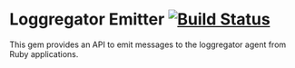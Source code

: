 # Loggregator Emitter [![Build Status](https://travis-ci.org/cloudfoundry/loggregator_emitter.png?branch=master)](https://travis-ci.org/cloudfoundry/loggregator_emitter)

This gem provides an API to emit messages to the loggregator agent from Ruby applications.
